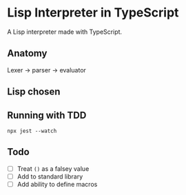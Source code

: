 # Lisp Interpreter in TypeScript

A Lisp interpreter made with TypeScript.

## Anatomy

Lexer -> parser -> evaluator

## Lisp chosen

## Running with TDD

`npx jest --watch`


## Todo

- [ ] Treat `()` as a falsey value
- [ ] Add to standard library
- [ ] Add ability to define macros
